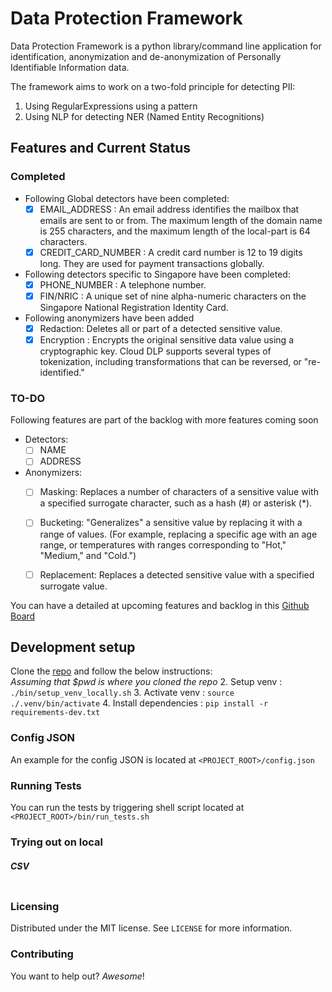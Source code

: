# Data Protection Framework
Data Protection Framework is a python library/command line application for identification, anonymization and de-anonymization of Personally Identifiable Information data.

The framework aims to work on a two-fold principle for detecting PII:
1. Using RegularExpressions using a pattern
2. Using NLP for detecting NER (Named Entity Recognitions)
 
## Features and Current Status

### Completed
 * Following Global detectors have been completed:
   * [x] EMAIL_ADDRESS :  An email address identifies the mailbox that emails are sent to or from. The maximum length of the domain name is 255 characters, and the maximum length of the local-part is 64 characters.
   * [x] CREDIT_CARD_NUMBER : A credit card number is 12 to 19 digits long. They are used for payment transactions globally.
 
 * Following detectors specific to Singapore have been completed:
   * [x] PHONE_NUMBER : A telephone number.
   * [x] FIN/NRIC : A unique set of nine alpha-numeric characters on the Singapore National Registration Identity Card.
 
 * Following anonymizers have been added
    * [x] Redaction: Deletes all or part of a detected sensitive value.
    * [x] Encryption :  Encrypts the original sensitive data value using a cryptographic key. Cloud DLP supports several types of tokenization, including transformations that can be reversed, or "re-identified."

### TO-DO
Following features  are part of the backlog with more features coming soon
 * Detectors:
    * [ ] NAME
    * [ ] ADDRESS
 * Anonymizers:
    * [ ] Masking: Replaces a number of characters of a sensitive value with a specified surrogate character, such as a hash (#) or asterisk (*).
    * [ ] Bucketing: "Generalizes" a sensitive value by replacing it with a range of values. (For example, replacing a specific age with an age range, 
    or temperatures with ranges corresponding to "Hot," "Medium," and "Cold.")
    * [ ] Replacement: Replaces a detected sensitive value with a specified surrogate value.
    
 
You can have a detailed at upcoming features and backlog in this [Github Board](https://github.com/thoughtworks-datakind/anonymizer/projects/1?fullscreen=true)

## Development setup

Clone the [repo](https://github.com/thoughtworks-datakind/anonymizer) and follow the below instructions:  <br/>
_Assuming that $pwd is where you cloned the repo_ 
2. Setup venv : `./bin/setup_venv_locally.sh`
3. Activate venv : `source ./.venv/bin/activate`
4. Install dependencies : `pip install -r requirements-dev.txt`

### Config JSON
An example for the config JSON is located at `<PROJECT_ROOT>/config.json`

### Running Tests
You can run the tests by triggering shell script located at `<PROJECT_ROOT>/bin/run_tests.sh`

### Trying out on local

##### CSV
```bash

```

### Licensing
Distributed under the MIT license. See ``LICENSE`` for more information.


### Contributing

You want to help out? _Awesome_! 


